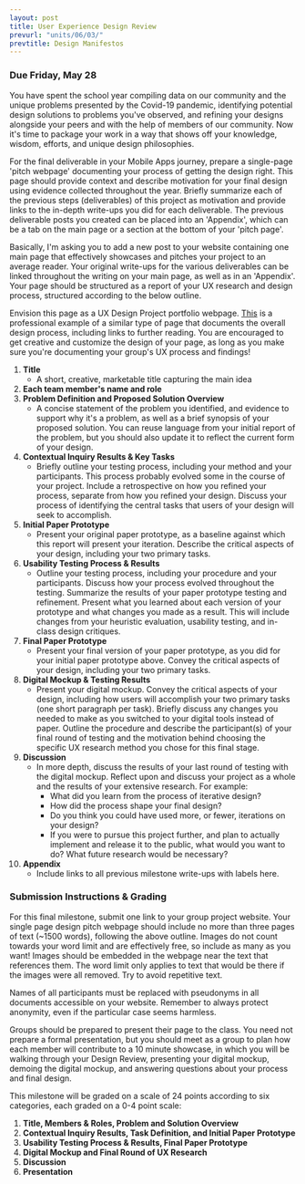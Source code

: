 ```yaml
---
layout: post
title: User Experience Design Review
prevurl: "units/06/03/"
prevtitle: Design Manifestos
---
```


### Due Friday, May 28

You have spent the school year compiling data on our community and the unique problems presented by the Covid-19 pandemic, identifying potential design solutions to problems you've observed, and refining your designs alongside your peers and with the help of members of our community. Now it's time to package your work in a way that shows off your knowledge, wisdom, efforts, and unique design philosophies.

For the final deliverable in your Mobile Apps journey, prepare a single-page 'pitch webpage' documenting your process of getting the design right. This page should provide context and describe motivation for your final design using evidence collected throughout the year. Briefly summarize each of the previous steps (deliverables) of this project as motivation and provide links to the in-depth write-ups you did for each deliverable. The previous deliverable posts you created can be placed into an 'Appendix', which can be a tab on the main page or a section at the bottom of your 'pitch page'. 

Basically, I'm asking you to add a new post to your website containing one main page that effectively showcases and pitches your project to an average reader. Your original write-ups for the various deliverables can be linked throughout the writing on your main page, as well as in an 'Appendix'. Your page should be structured as a report of your UX research and design process, structured according to the below outline.

Envision this page as a UX Design Project portfolio webpage. [This](https://www.chloefan.com/#/mm-expedited-claims/) is a professional example of a similar type of page that documents the overall design process, including links to further reading. You are encouraged to get creative and customize the design of your page, as long as you make sure you're documenting your group's UX process and findings!

  1. **Title**
     * A short, creative, marketable title capturing the main idea
  2. **Each team member's name and role**
  3. **Problem Definition and Proposed Solution Overview**
     * A concise statement of the problem you identified, and evidence to support why it's a problem, as well as a brief synopsis of your proposed solution. You can reuse language from your initial report of the problem, but you should also update it to reflect the current form of your design.
  4. **Contextual Inquiry Results & Key Tasks**
     * Briefly outline your testing process, including your method and your participants. This process probably evolved some in the course of your project. Include a retrospective on how you refined your process, separate from how you refined your design. Discuss your process of identifying the central tasks that users of your design will seek to accomplish.
  5. **Initial Paper Prototype**
     * Present your original paper prototype, as a baseline against which this report will present your iteration. Describe the critical aspects of your design, including your two primary tasks.
  6. **Usability Testing Process & Results**
     * Outline your testing process, including your procedure and your participants. Discuss how your process evolved throughout the testing. Summarize the results of your paper prototype testing and refinement. Present what you learned about each version of your prototype and what changes you made as a result. This will include changes from your heuristic evaluation, usability testing, and in-class design critiques.
  7. **Final Paper Prototype**
     * Present your final version of your paper prototype, as you did for your initial paper prototype above. Convey the critical aspects of your design, including your two primary tasks.
  8. **Digital Mockup & Testing Results**
     * Present your digital mockup. Convey the critical aspects of your design, including how users will accomplish your two primary tasks (one short paragraph per task). Briefly discuss any changes you needed to make as you switched to your digital tools instead of paper. Outline the procedure and describe the participant(s) of your final round of testing and the motivation behind choosing the specific UX research method you chose for this final stage. 
  9. **Discussion**
     * In more depth, discuss the results of your last round of testing with the digital mockup. Reflect upon and discuss your project as a whole and the results of your extensive research. For example:
       * What did you learn from the process of iterative design?
       * How did the process shape your final design?
       * Do you think you could have used more, or fewer, iterations on your design?
       * If you were to pursue this project further, and plan to actually implement and release it to the public, what would you want to do? What future research would be necessary?
  10. **Appendix**
      * Include links to all previous milestone write-ups with labels here. 

### Submission Instructions & Grading

For this final milestone, submit one link to your group project website. Your single page design pitch webpage should include no more than three pages of text (~1500 words), following the above outline. Images do not count towards your word limit and are effectively free, so include as many as you want! Images should be embedded in the webpage near the text that references them. The word limit only applies to text that would be there if the images were all removed. Try to avoid repetitive text.

Names of all participants must be replaced with pseudonyms in all documents accessible on your website. Remember to always protect anonymity, even if the particular case seems harmless.

Groups should be prepared to present their page to the class. You need not prepare a formal presentation, but you should meet as a group to plan how each member will contribute to a 10 minute showcase, in which you will be walking through your Design Review, presenting your digital mockup, demoing the digital mockup, and answering questions about your process and final design. 

This milestone will be graded on a scale of 24 points according to six categories, each graded on a 0-4 point scale:

  1. **Title, Members & Roles, Problem and Solution Overview**
  2. **Contextual Inquiry Results, Task Definition, and Initial Paper Prototype**
  3. **Usability Testing Process & Results, Final Paper Prototype**
  4. **Digital Mockup and Final Round of UX Research**
  5. **Discussion**
  6. **Presentation**

